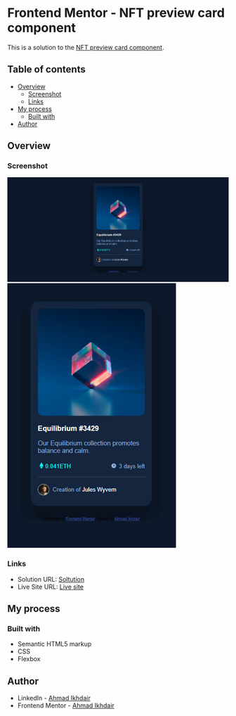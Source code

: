 # Frontend Mentor - NFT preview card component

This is a solution to the [NFT preview card component](https://www.frontendmentor.io/challenges/nft-preview-card-component-SbdUL_w0U).

## Table of contents

- [Overview](#overview)
  - [Screenshot](#screenshot)
  - [Links](#links)
- [My process](#my-process)
  - [Built with](#built-with)
- [Author](#author)

## Overview

### Screenshot

![](./screenshots/desktopSolution.png)
![](./screenshots/mobileSolution.png)

### Links

- Solution URL:  [Soltution](https://www.frontendmentor.io/solutions/nft-preview-card-component-qM4RgSA44I)
- Live Site URL:  [Live site](https://ahmadikhdair.github.io/NFT-preview-card-component/)

## My process

### Built with

- Semantic HTML5 markup
- CSS
- Flexbox

## Author

- LinkedIn -  [Ahmad Ikhdair](https://www.linkedin.com/in/ahmad-ikhdair/)
- Frontend Mentor -  [Ahmad Ikhdair](https://www.frontendmentor.io/profile/AhmadIkhdair)

